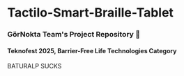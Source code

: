 # Tactilo-Smart-Braille-Tablet
### GörNokta Team's Project Repository 🚀 
#### Teknofest 2025, Barrier-Free Life Technologies Category <br>


BATURALP SUCKS
